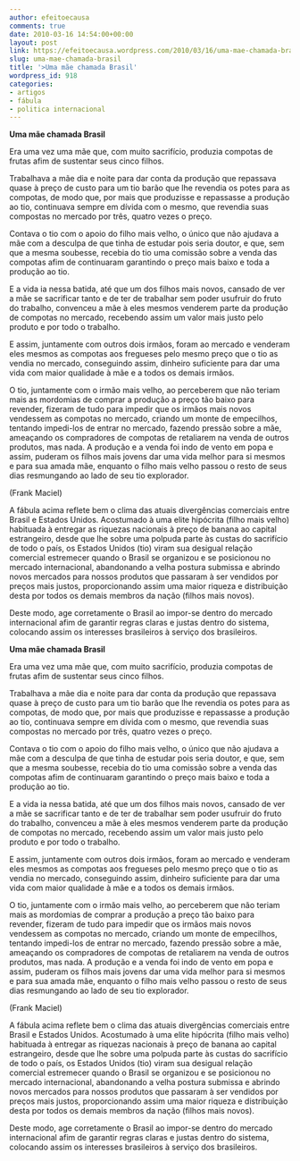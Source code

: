 ```yaml
---
author: efeitoecausa
comments: true
date: 2010-03-16 14:54:00+00:00
layout: post
link: https://efeitoecausa.wordpress.com/2010/03/16/uma-mae-chamada-brasil/
slug: uma-mae-chamada-brasil
title: '>Uma mãe chamada Brasil'
wordpress_id: 918
categories:
- artigos
- fábula
- politica internacional
---
```


> 	 	 

	 	 

**Uma mãe chamada Brasil**


  


Era uma vez uma mãe que, com muito sacrifício, produzia compotas de frutas afim de sustentar seus cinco filhos.

Trabalhava a mãe dia e noite para dar conta da produção que repassava quase à preço de custo para um tio barão que lhe revendia os potes para as compotas, de modo que, por mais que produzisse e repassasse a produção ao tio, continuava sempre em dívida com o mesmo, que revendia suas compostas no mercado por três, quatro vezes o preço.


  


Contava o tio com o apoio do filho mais velho, o único que não ajudava a mãe com a desculpa de que tinha de estudar pois seria doutor, e que, sem que a mesma soubesse, recebia do tio uma comissão sobre a venda das compotas afim de continuaram garantindo o preço mais baixo e toda a produção ao tio.


  


E a vida ia nessa batida, até que um dos filhos mais novos, cansado de ver a mãe se sacrificar tanto e de ter de trabalhar sem poder usufruir do fruto do trabalho, convenceu a mãe à eles mesmos venderem parte da produção de compotas no mercado, recebendo assim um valor mais justo pelo produto e por todo o trabalho.


  


E assim, juntamente com outros dois irmãos, foram ao mercado e venderam eles mesmos as compotas aos fregueses pelo mesmo preço que o tio as vendia no mercado, conseguindo assim, dinheiro suficiente para dar uma vida com maior qualidade à mãe e a todos os demais irmãos.


  


O tio, juntamente com o irmão mais velho, ao perceberem que não teriam mais as mordomias de comprar a produção a preço tão baixo para revender, fizeram de tudo para impedir que os irmãos mais novos vendessem as compotas no mercado, criando um monte de empecilhos, tentando impedi-los de entrar no mercado, fazendo pressão sobre a mãe, ameaçando os compradores de compotas de retaliarem na venda de outros produtos, mas nada. A produção e a venda foi indo de vento em popa e assim, puderam os filhos mais jovens dar uma vida melhor para si mesmos e para sua amada mãe, enquanto o filho mais velho passou o resto de seus dias resmungando ao lado de seu tio explorador.


  


(Frank Maciel)


  


A fábula acima reflete bem o clima das atuais divergências comerciais entre Brasil e Estados Unidos. Acostumado à uma elite hipócrita (filho mais velho) habituada à entregar as riquezas nacionais à preço de banana ao capital estrangeiro, desde que lhe sobre uma polpuda parte às custas do sacrifício de todo o país, os Estados Unidos (tio) viram sua desigual relação comercial estremecer quando o Brasil se organizou e se posicionou no mercado internacional, abandonando a velha postura submissa e abrindo novos mercados para nossos produtos que passaram à ser vendidos por preços mais justos, proporcionando assim uma maior riqueza e distribuição desta por todos os demais membros da nação (filhos mais novos).

Deste modo, age corretamente o Brasil ao impor-se dentro do mercado internacional afim de garantir regras claras e justas dentro do sistema, colocando assim os interesses brasileiros à serviço dos brasileiros.


  



  


**Uma mãe chamada Brasil**


  


Era uma vez uma mãe que, com muito sacrifício, produzia compotas de frutas afim de sustentar seus cinco filhos.

Trabalhava a mãe dia e noite para dar conta da produção que repassava quase à preço de custo para um tio barão que lhe revendia os potes para as compotas, de modo que, por mais que produzisse e repassasse a produção ao tio, continuava sempre em dívida com o mesmo, que revendia suas compostas no mercado por três, quatro vezes o preço.


  


Contava o tio com o apoio do filho mais velho, o único que não ajudava a mãe com a desculpa de que tinha de estudar pois seria doutor, e que, sem que a mesma soubesse, recebia do tio uma comissão sobre a venda das compotas afim de continuaram garantindo o preço mais baixo e toda a produção ao tio.


  


E a vida ia nessa batida, até que um dos filhos mais novos, cansado de ver a mãe se sacrificar tanto e de ter de trabalhar sem poder usufruir do fruto do trabalho, convenceu a mãe à eles mesmos venderem parte da produção de compotas no mercado, recebendo assim um valor mais justo pelo produto e por todo o trabalho.


  


E assim, juntamente com outros dois irmãos, foram ao mercado e venderam eles mesmos as compotas aos fregueses pelo mesmo preço que o tio as vendia no mercado, conseguindo assim, dinheiro suficiente para dar uma vida com maior qualidade à mãe e a todos os demais irmãos.


  


O tio, juntamente com o irmão mais velho, ao perceberem que não teriam mais as mordomias de comprar a produção a preço tão baixo para revender, fizeram de tudo para impedir que os irmãos mais novos vendessem as compotas no mercado, criando um monte de empecilhos, tentando impedi-los de entrar no mercado, fazendo pressão sobre a mãe, ameaçando os compradores de compotas de retaliarem na venda de outros produtos, mas nada. A produção e a venda foi indo de vento em popa e assim, puderam os filhos mais jovens dar uma vida melhor para si mesmos e para sua amada mãe, enquanto o filho mais velho passou o resto de seus dias resmungando ao lado de seu tio explorador.


  


(Frank Maciel)


  


A fábula acima reflete bem o clima das atuais divergências comerciais entre Brasil e Estados Unidos. Acostumado à uma elite hipócrita (filho mais velho) habituada à entregar as riquezas nacionais à preço de banana ao capital estrangeiro, desde que lhe sobre uma polpuda parte às custas do sacrifício de todo o país, os Estados Unidos (tio) viram sua desigual relação comercial estremecer quando o Brasil se organizou e se posicionou no mercado internacional, abandonando a velha postura submissa e abrindo novos mercados para nossos produtos que passaram à ser vendidos por preços mais justos, proporcionando assim uma maior riqueza e distribuição desta por todos os demais membros da nação (filhos mais novos).

Deste modo, age corretamente o Brasil ao impor-se dentro do mercado internacional afim de garantir regras claras e justas dentro do sistema, colocando assim os interesses brasileiros à serviço dos brasileiros.


  



  

